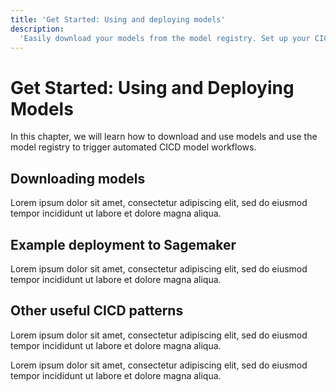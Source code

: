 ```yaml
---
title: 'Get Started: Using and deploying models'
description:
  'Easily download your models from the model registry. Set up your CICD pipelines to be trigger by model registry actions (such as assigning model stages) and deploy models directly form the model registry.'
---
```


# Get Started: Using and Deploying Models

In this chapter, we will learn how to download and use models and use the model registry to trigger automated CICD model workflows.

## Downloading models

Lorem ipsum dolor sit amet, consectetur adipiscing elit, sed do eiusmod tempor incididunt ut labore et dolore magna aliqua.


## Example deployment to Sagemaker

Lorem ipsum dolor sit amet, consectetur adipiscing elit, sed do eiusmod tempor incididunt ut labore et dolore magna aliqua.


## Other useful CICD patterns

Lorem ipsum dolor sit amet, consectetur adipiscing elit, sed do eiusmod tempor incididunt ut labore et dolore magna aliqua.

Lorem ipsum dolor sit amet, consectetur adipiscing elit, sed do eiusmod tempor incididunt ut labore et dolore magna aliqua.
